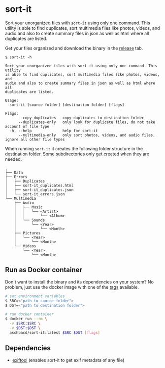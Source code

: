 # sort-it

Sort your unorganized files with `sort-it` using only one command. This utility is able to find duplicates, sort multimedia files like photos, videos, and audio and also to create summary files in json as well as html where all duplicates are listed.

Get your files organized and download the binary in the [release](https://github.com/aschbacd/sort-it/releases) tab.

```
$ sort-it -h

Sort your unorganized files with sort-it using only one command. This utility
is able to find duplicates, sort multimedia files like photos, videos, and
audio and also to create summary files in json as well as html where all
duplicates are listed.

Usage:
  sort-it [source folder] [destination folder] [flags]

Flags:
      --copy-duplicates   copy duplicates to destination folder
      --duplicates-only   only look for duplicate files, do not take account of file type
  -h, --help              help for sort-it
      --multimedia-only   only sort photos, videos, and audio files, ignore all other file types
```

When running `sort-it` it creates the following folder structure in the destination folder. Some subdirectories only get created when they are needed.

```
.
├── Data
├── Errors
│   ├── Duplicates
│   ├── sort-it_duplicates.html
│   ├── sort-it_duplicates.json
│   └── sort-it_errors.json
└── Multimedia
    ├── Audio
    │   ├── Music
    │   │   └── <Artist>
    │   │       └── <Album>
    │   └── Sounds
    │       └── <Year>
    │           └── <Month>
    ├── Pictures
    │   └── <Year>
    │       └── <Month>
    └── Videos
        └── <Year>
            └── <Month>
```

## Run as Docker container

Don't want to install the binary and its dependencies on your system? No problem, just use the docker image with one of the [tags](https://hub.docker.com/r/aschbacd/sort-it/tags) available.

```bash
# set environment variables
$ SRC=<"path to source folder">
$ DST=<"path to destination folder">

# run docker container
$ docker run --rm \
  -v $SRC:$SRC \
  -v $DST:$DST \
  aschbacd/sort-it:latest $SRC $DST [flags]
```

## Dependencies

* [exiftool](https://github.com/exiftool/exiftool) (enables sort-it to get exif metadata of any file)
